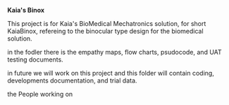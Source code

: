 **Kaia's Binox**

This project is for Kaia's BioMedical Mechatronics solution, for short KaiaBinox, refereing to the binocular type design for the biomedical solution.

in the fodler there is the empathy maps, flow charts, psudocode, and UAT testing documents.

in future we will work on this project and this folder will contain coding, developments documentation, and trial data.

the People working on



